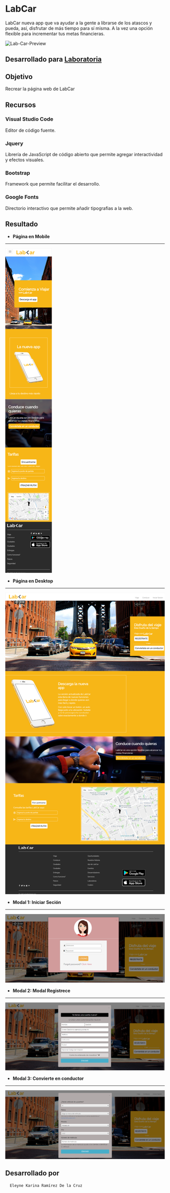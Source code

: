 # LabCar

LabCar nueva app que va ayudar a la gente a librarse de los atascos y pueda, así, disfrutar de más tiempo para sí misma. A la vez una opción flexible para incrementar tus metas financieras.

![Lab-Car-Preview](https://user-images.githubusercontent.com/32303570/36360422-5d68c6fe-14e9-11e8-87f0-e524a1565c52.png)

## Desarrollado para [Laboratoria](http://laboratoria.la)

## Objetivo

  Recrear la  página web de LabCar

## Recursos

### Visual Studio Code

Editor de código fuente.

### Jquery

Librería de JavaScript de código abierto que permite agregar interactividad y efectos visuales.

### Bootstrap

 Framework que permite facilitar el desarrollo.

### Google Fonts

Directorio interactivo que permite añadir tipografias a la web.

## Resultado

* **Página en Mobile**

***
![Página - Desktop](assets/images/resultado-karina1.png)

* **Página en Desktop**

***
![Página - Mobile](assets/images/resultado-karina.png)

* **Modal 1: Iniciar Seción**

***
  ![Modal - 1](assets/images/modal1.PNG)

* **Modal 2: Modal Registrece**

***
  ![Modal - 2](assets/images/modal2.PNG)

* **Modal 3: Convierte en conductor**

***
  ![Modal - 3](assets/images/modal3.PNG)

## Desarrollado por 

 ```bash
   Eleyne Karina Ramírez De la Cruz
   ```
